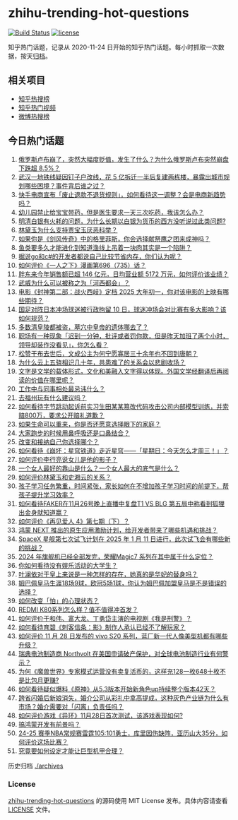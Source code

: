 # zhihu-trending-hot-questions

[![Build Status](https://github.com/justjavac/zhihu-trending-hot-questions/workflows/ci/badge.svg?branch=master)](https://github.com/justjavac/zhihu-trending-hot-questions/actions)
[![license](https://img.shields.io/github/license/justjavac/zhihu-trending-hot-questions)](https://github.com/justjavac/zhihu-trending-hot-questions/blob/master/LICENSE)

知乎热门话题，记录从 2020-11-24
日开始的知乎热门话题。每小时抓取一次数据，按天[归档](./archives)。

## 相关项目

- [知乎热搜榜](https://github.com/justjavac/zhihu-trending-top-search)
- [知乎热门视频](https://github.com/justjavac/zhihu-trending-hot-video)
- [微博热搜榜](https://github.com/justjavac/weibo-trending-hot-search)

## 今日热门话题

<!-- BEGIN -->
<!-- 最后更新时间 Fri Nov 29 2024 06:19:42 GMT+0800 (China Standard Time) -->

1. [俄罗斯卢布崩了，突然大幅度贬值，发生了什么？为什么俄罗斯卢布突然崩盘下跌超 8.5%？](https://www.zhihu.com/question/5399574440)
1. [武汉一地铁线疑因钉子户改线，花 5 亿拆迁一半后复建两栋楼，暴露出城市规划哪些困境？事件背后谁之过？](https://www.zhihu.com/question/5213630146)
1. [快手电商宣布「废止退款不退货规则」，如何看待这一调整？会是电商新趋势吗？](https://www.zhihu.com/question/5381491704)
1. [幼儿园禁止给宝宝带药，但是医生要求一天三次吃药，我该怎么办？](https://www.zhihu.com/question/5050535506)
1. [明清白银有火耗的问题，为什么长期以白银为货币的西方没听说过此类问题?](https://www.zhihu.com/question/4987054695)
1. [林黛玉为什么支持贾宝玉厌恶科举？](https://www.zhihu.com/question/3693175173)
1. [如果你是《剑风传奇》中的格里菲斯，你会选择献祭鹰之团来成神吗？](https://www.zhihu.com/question/314498026)
1. [鱼类要多久才能进化到知道渔线上吊着一块肉其实是一个陷阱？](https://www.zhihu.com/question/67974560)
1. [据说go和c#的开发者都说自己比较节省内存，你们认为呢？](https://www.zhihu.com/question/665797328)
1. [如何评价《一人之下》漫画第696（735）话？](https://www.zhihu.com/question/5414254035)
1. [胖东来今年销售额已超 146 亿元，日均营业额 5172 万元，如何评价该业绩？](https://www.zhihu.com/question/5285544865)
1. [武威为什么可以被称之为「河西都会」？](https://www.zhihu.com/question/3376230944)
1. [电影《封神第二部：战火西岐》定档 2025 大年初一，你对该电影的上映有哪些期待？](https://www.zhihu.com/question/2427851833)
1. [国足对阵日本冲场球迷被行政拘留 10 日，球迷冲场会对比赛有多大影响？该如何规范？](https://www.zhihu.com/question/5377442324)
1. [多数清皇陵都被盗，墓穴中皇帝的遗体哪去了？](https://www.zhihu.com/question/20908975)
1. [职场有一种现象「迟到一分钟，批评或者罚你款，但是昨天加班了两个小时，领导却装作没看见」，你怎么看？](https://www.zhihu.com/question/5193168712)
1. [松赞干布去世后，文成公主为何宁愿寡居三十余年也不回到唐朝？](https://www.zhihu.com/question/426645433)
1. [为什么云上五骁相识几十年，共患难了的关系会以悲剧收场？](https://www.zhihu.com/question/654946756)
1. [文字是文学的载体形式，文化和美融入文字得以体现。外国文学经翻译后再阅读的价值在哪里呢？](https://www.zhihu.com/question/4184643705)
1. [工作中与同事相处最忌讳什么？](https://www.zhihu.com/question/2339679360)
1. [去福州玩有什么建议吗？](https://www.zhihu.com/question/615753017)
1. [如何看待字节跳动起诉前实习生田某某篡改代码攻击公司内部模型训练，并索赔800万，要求公开赔礼道歉？](https://www.zhihu.com/question/5308895035)
1. [如果生命可以重来，你是否还愿意选择眼下的家庭？](https://www.zhihu.com/question/5320180915)
1. [大家跑步的时候用鼻呼吸还是口鼻结合？](https://www.zhihu.com/question/4712765665)
1. [改变和接纳自己你选择哪个？](https://www.zhihu.com/question/5290437318)
1. [如何看待《崩坏：星穹铁道》走近星穹——「星期日：今天怎么才周三！」？](https://www.zhihu.com/question/5270510902)
1. [如何评价李行亮说女儿是他的影子？](https://www.zhihu.com/question/5369226567)
1. [一个女人最好的靠山是什么？一个女人最大的底气是什么？](https://www.zhihu.com/question/725444427)
1. [如何评价林黛玉和史湘云的关系？](https://www.zhihu.com/question/4624005855)
1. [孩子学习任务繁重，时间紧张，家长如何在不增加孩子学习时间的前提下，帮孩子提升学习效率？](https://www.zhihu.com/question/4983590445)
1. [如何看待FAKER在11月26号晚上直播中复盘T1 VS BLG 第五局中称看到狐狸出金身就知道赢？](https://www.zhihu.com/question/5284631020)
1. [如何评价《再见爱人 4》第七期（下）？](https://www.zhihu.com/question/5381701030)
1. [鸿蒙 NEXT 推出的原生应用激励计划，给开发者带来了哪些机遇和挑战？](https://www.zhihu.com/question/5298182306)
1. [SpaceX 星舰第七次试飞计划在 2025 年 1 月 11 日进行，此次试飞会有哪些新的挑战？](https://www.zhihu.com/question/5170117641)
1. [2024 年旗舰机已经全部发完，荣耀Magic7 系列在其中属于什么定位？](https://www.zhihu.com/question/5362011263)
1. [你如何看待没有娱乐活动的大学生？](https://www.zhihu.com/question/5320376710)
1. [叶澜依对于皇上来说是一种怎样的存在，她真的是华妃的替身吗？](https://www.zhihu.com/question/381093961)
1. [姆巴佩皇马生涯18场9球，欧冠5场1球，你认为姆巴佩加盟皇马是不是错误的选择？](https://www.zhihu.com/question/5349179479)
1. [如何改变「怕」的心理状态？](https://www.zhihu.com/question/4709097232)
1. [REDMI K80系列怎么样？值不值得冲首发？](https://www.zhihu.com/question/5252820314)
1. [如何评价于和伟、富大龙、丁勇岱主演的电视剧《我是刑警》？](https://www.zhihu.com/question/4495414335)
1. [如何看待育碧《刺客信条：影》制作人承认已经不了解玩家？](https://www.zhihu.com/question/5168451999)
1. [如何评价 11 月 28 日发布的 vivo S20 系列，蓝厂新一代人像美型机都有哪些升级？](https://www.zhihu.com/question/5383269946)
1. [瑞典电池制造商 Northvolt 在美国申请破产保护，对全球电池制造行业有何警示？](https://www.zhihu.com/question/4830414541)
1. [为何《魔兽世界》专家模式运营没有卖复活币的，这样充128一枚648十枚不是比包月更赚?](https://www.zhihu.com/question/5179298752)
1. [如何看待疑似爆料《原神》从5.3版本开始新角色up持续整个版本42天？](https://www.zhihu.com/question/5357102498)
1. [跨省闪婚后新娘消失，婚介公司从彩礼中拿高提成，这种灰色产业链为什么有市场？婚介需要对「闪离」负责任吗？](https://www.zhihu.com/question/5097885749)
1. [如何评价游戏《异环》11月28日首次测试，该游戏表现如何?](https://www.zhihu.com/question/5365441064)
1. [搞鸿蒙开发有前景吗？](https://www.zhihu.com/question/1781590918)
1. [24-25 赛季NBA常规赛雷霆105:101勇士，库里因伤缺阵，亚历山大35分，如何评价这场比赛？](https://www.zhihu.com/question/5366621323)
1. [究竟要如何设定才能让巨型机甲合理？](https://www.zhihu.com/question/5285166719)

<!-- END -->

历史归档 [./archives](./archives)

### License

[zhihu-trending-hot-questions](https://github.com/justjavac/zhihu-trending-hot-questions)
的源码使用 MIT License 发布。具体内容请查看 [LICENSE](./LICENSE) 文件。
